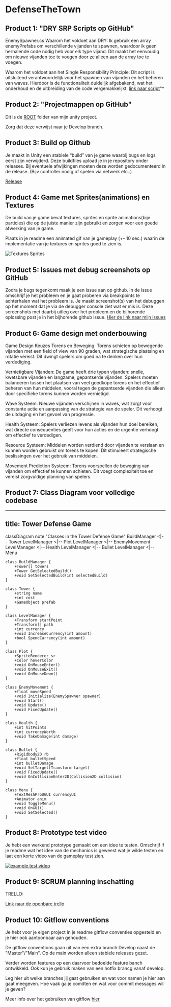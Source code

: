 # DefenseTheTown


## Product 1: "DRY SRP Scripts op GitHub"

EnemySpawner.cs
Waarom het voldoet aan DRY: Ik gebruik een array enemyPrefabs om verschillende vijanden te spawnen, waardoor ik geen herhalende code nodig heb voor elk type vijand. Dit maakt het eenvoudig om nieuwe vijanden toe te voegen door ze alleen aan de array toe te voegen.

Waarom het voldoet aan het Single Responsibility Principle: Dit script is uitsluitend verantwoordelijk voor het spawnen van vijanden en het beheren van waves. Hierdoor is de functionaliteit duidelijk afgebakend, wat het onderhoud en de uitbreiding van de code vergemakkelijkt.
[link naar script](https://github.com/A3A9N/TowerdefenseAdukos/blob/main/Assets/Code/Scripts/Enemy/EnemySpawner.cs)"*

## Product 2: "Projectmappen op GitHub"

Dit is de [ROOT](https://github.com/A3A9N/TowerdefenseAdukos/tree/main/Assets) folder van mijn unity project.

Zorg dat deze verwijst naar je Develop branch.

## Product 3: Build op Github

Je maakt in Unity een stabiele “build” van je game waarbij bugs en logs eerst zijn verwijderd. Deze buildfiles upload je in je repository onder releases.  Bij eventuele afwijkingen moeten deze worden gedocumenteerd in de release. (Bijv controller nodig of spelen via netwerk etc..) 

[Release](https://github.com/A3A9N/TowerdefenseAdukos/releases/tag/Releases)

## Product 4: Game met Sprites(animations) en Textures 

De build van je game bevat textures, sprites en sprite animations(bijv particles) die op de juiste manier zijn gebruikt en zorgen voor een goede afwerking van je game.  

Plaats in je readme een animated gif van je gameplay (+- 10 sec.) waarin de implementatie van je textures en sprites goed te zien is.

![Textures Sprites](readmeVisuals/texturesSprites.gif)

## Product 5: Issues met debug screenshots op GitHub 

Zodra je bugs tegenkomt maak je een issue aan op github. In de issue omschrijf je het probleem en je gaat proberen via breakpoints te achterhalen wat het probleem is. Je maakt screenshot(s) van het debuggen op het moment dat je via de debugger console ziet wat er mis is. Deze screenshots met daarbij uitleg over het probleem en de bijhorende oplossing post je in het bijhorende github issue. 
[Hier de link naar mijn issues](https://github.com/erwinhenraat/TowerDefenseTemplate/issues/)

## Product 6: Game design met onderbouwing 

Game Design Keuzes
Torens en Beweging:
Torens schieten op bewegende vijanden met een field of view van 90 graden, wat strategische plaatsing en rotatie vereist. Dit dwingt spelers om goed na te denken over hun verdediging.

Vernietigbare Vijanden:
De game heeft drie typen vijanden: snelle, kwetsbare vijanden en langzame, gepantserde vijanden. Spelers moeten balanceren tussen het plaatsen van veel goedkope torens en het effectief beheren van hun middelen, vooral tegen de gepantserde vijanden die alleen door specifieke torens kunnen worden vernietigd.

Wave Systeem:
Nieuwe vijanden verschijnen in waves, wat zorgt voor constante actie en aanpassing van de strategie van de speler. Dit verhoogt de uitdaging en het gevoel van progressie.

Health Systeem:
Spelers verliezen levens als vijanden hun doel bereiken, wat directe consequenties geeft voor hun acties en de urgentie verhoogt om effectief te verdedigen.

Resource Systeem:
Middelen worden verdiend door vijanden te verslaan en kunnen worden gebruikt om torens te kopen. Dit stimuleert strategische beslissingen over het gebruik van middelen.

Movement Prediction Systeem:
Torens voorspellen de beweging van vijanden om effectief te kunnen schieten. Dit voegt complexiteit toe en vereist zorgvuldige planning van spelers.

## Product 7: Class Diagram voor volledige codebase 

---
title: Tower Defense Game
---
classDiagram
    note "Classes in the Tower Defense Game"
    BuildManager <|-- Tower
    LevelManager <|-- Plot
    LevelManager <|-- EnemyMovement
    LevelManager <|-- Health
    LevelManager <|-- Bullet
    LevelManager <|-- Menu

    class BuildManager {
        +Tower[] towers
        +Tower GetSelectedBuild()
        +void SetSelectedBuild(int selectedBuild)
    }

    class Tower {
        +string name
        +int cost
        +GameObject prefab
    }

    class LevelManager {
        +Transform startPoint
        +Transform[] path
        +int currency
        +void IncreaseCurrency(int amount)
        +bool SpendCurrency(int amount)
    }

    class Plot {
        +SpriteRenderer sr
        +Color hoverColor
        +void OnMouseEnter()
        +void OnMouseExit()
        +void OnMouseDown()
    }

    class EnemyMovement {
        +float moveSpeed
        +void Initialize(EnemySpawner spawner)
        +void Start()
        +void Update()
        +void FixedUpdate()
    }

    class Health {
        +int hitPoints
        +int currencyWorth
        +void TakeDamage(int damage)
    }

    class Bullet {
        +Rigidbody2D rb
        +float bulletSpeed
        +int bulletDamage
        +void SetTarget(Transform target)
        +void FixedUpdate()
        +void OnCollisionEnter2D(Collision2D collision)
    }

    class Menu {
        +TextMeshProUGUI currencyUI
        +Animator anim
        +void ToggleMenu()
        +void OnGUI()
        +void SetSelected()
    }


## Product 8: Prototype test video
Je hebt een werkend prototype gemaakt om een idee te testen. Omschrijf if je readme wat het idee van de mechanics is geweest wat je wilde testen en laat een korte video van de gameplay test zien. 

[![example test video](https://ucarecdn.com/dbdc3ad0-f375-40ad-8987-9e6451b28b50/)](https://www.youtube.com/watch?v=CzzRML1swF0)

## Product 9: SCRUM planning inschatting 

TRELLO:

[Link naar de openbare trello](https://trello.com/b/wodkERN3/towerdefensea3)

## Product 10: Gitflow conventions

Je hebt voor je eigen project in je readme gitflow conventies opgesteld en je hier ook aantoonbaar aan gehouden. 

De gitflow conventions gaan uit van een extra branch Develop naast de "Master"/"Main". Op de main worden alleen stabiele releases gezet.

Verder worden features op een daarvoor bedoelde feature banch ontwikkeld. Ook kun je gebruik maken van een hotfix brancg vanaf develop.

Leg hier uit welke branches jij gaat gebruiken en wat voor namen je hier aan gaat meegeven. Hoe vaak ga je comitten en wat voor commit messages wil je geven?

Meer info over het gebruiken van gitflow [hier](https://www.atlassian.com/git/tutorials/comparing-workflows/gitflow-workflow)

